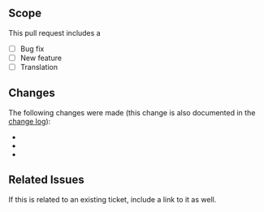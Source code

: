 ## Scope
This pull request includes a

- [ ] Bug fix
- [ ] New feature
- [ ] Translation

## Changes
The following changes were made (this change is also documented in the [change log](https://github.com/kartik-v/yii2-grid/blob/master/CHANGE.md)):

-
-
-

## Related Issues
If this is related to an existing ticket, include a link to it as well.
